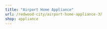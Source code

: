 ```yaml
---
title: "Airport Home Appliance"
url: /redwood-city/airport-home-appliance-3/
shop: appliance
---
```

